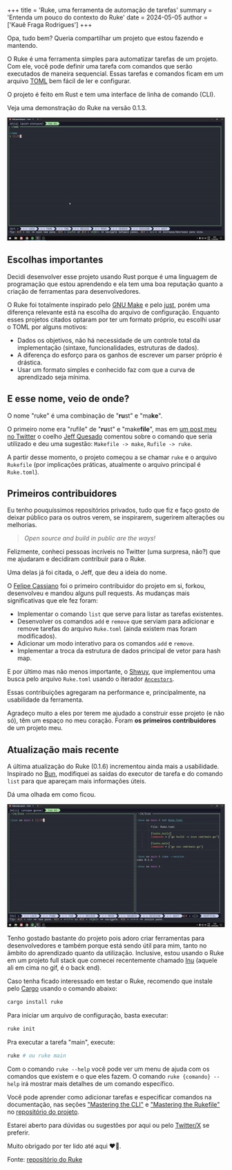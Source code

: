 +++
title = 'Ruke, uma ferramenta de automação de tarefas'
summary = 'Entenda um pouco do contexto do Ruke'
date = 2024-05-05
author = ['Kauê Fraga Rodrigues']
+++

Opa, tudo bem? Queria compartilhar um projeto que estou fazendo e mantendo.

O Ruke é uma ferramenta simples para automatizar tarefas de um projeto. Com ele, você pode definir uma tarefa com comandos que serão executados de maneira sequencial. Essas tarefas e comandos ficam em um arquivo [TOML](https://toml.io/en/) bem fácil de ler e configurar.

O projeto é feito em Rust e tem uma interface de linha de comando (CLI).

Veja uma demonstração do Ruke na versão 0.1.3.

![Demonstração do ruke, mostrando a interface e executando algumas tarefas.](gifs/demo-1.gif)

## Escolhas importantes

Decidi desenvolver esse projeto usando Rust porque é uma linguagem de programação que estou aprendendo e ela tem uma boa reputação quanto a criação de ferramentas para desenvolvedores.

O Ruke foi totalmente inspirado pelo [GNU Make](https://www.gnu.org/software/make/) e pelo [just](https://github.com/casey/just), porém uma diferença relevante está na escolha do arquivo de configuração. Enquanto esses projetos citados optaram por ter um formato próprio, eu escolhi usar o TOML por alguns motivos:

- Dados os objetivos, não há necessidade de um controle total da implementação (sintaxe, funcionalidades, estruturas de dados).
- A diferença do esforço para os ganhos de escrever um parser próprio é drástica.
- Usar um formato simples e conhecido faz com que a curva de aprendizado seja mínima.

## E esse nome, veio de onde?

O nome "ruke" é uma combinação de "**ru**st" e "ma**ke**".

O primeiro nome era "rufile" de "**ru**st" e "make**file**", mas em [um post meu no Twitter](https://twitter.com/rkauefraga/status/1778574809384833043) o coelho [Jeff Quesado](https://twitter.com/JeffQuesado) comentou sobre o comando que seria utilizado e deu uma sugestão: `Makefile -> make`, `Rufile -> ruke`.

A partir desse momento, o projeto começou a se chamar `ruke` e o arquivo `Rukefile` (por implicações práticas, atualmente o arquivo principal é `Ruke.toml`).

## Primeiros contribuidores

Eu tenho pouquíssimos repositórios privados, tudo que fiz e faço gosto de deixar público para os outros verem, se inspirarem, sugerirem alterações ou melhorias.

> _Open source and build in public are the ways!_

Felizmente, conheci pessoas incríveis no Twitter (uma surpresa, não?) que me ajudaram e decidiram contribuir para o Ruke.

Uma delas já foi citada, o Jeff, que deu a ideia do nome.

O [Felipe Cassiano](https://twitter.com/fodasecassiano) foi o primeiro contribuidor do projeto em si, forkou, desenvolveu e mandou alguns pull requests. As mudanças mais significativas que ele fez foram:

- Implementar o comando `list` que serve para listar as tarefas existentes.
- Desenvolver os comandos `add` e `remove` que serviam para adicionar e remove tarefas do arquivo `Ruke.toml` (ainda existem mas foram modificados).
- Adicionar um modo interativo para os comandos `add` e `remove`.
- Implementar a troca da estrutura de dados principal de vetor para hash map.

E por último mas não menos importante, o [Shwuy](https://twitter.com/shwuydev), que implementou uma busca pelo arquivo `Ruke.toml` usando o iterador [`Ancestors`](https://doc.rust-lang.org/std/path/struct.Ancestors.html).

Essas contribuições agregaram na performance e, principalmente, na usabilidade da ferramenta.

Agradeço muito a eles por terem me ajudado a construir esse projeto (e não só), têm um espaço no meu coração. Foram **os primeiros contribuidores** de um projeto meu.

## Atualização mais recente

A última atualização do Ruke (0.1.6) incrementou ainda mais a usabilidade. Inspirado no [Bun](https://bun.sh/), modifiquei as saídas do executor de tarefa e do comando `list` para que apareçam mais informações úteis.

Dá uma olhada em como ficou.

![Demonstração das alterações mais recentes do Ruke, baseadas nas saídas do Bun.](gifs/demo-2.gif)

Tenho gostado bastante do projeto pois adoro criar ferramentas para desenvolvedores e também porque está sendo útil para mim, tanto no âmbito do aprendizado quanto da utilização. Inclusive, estou usando o Ruke em um projeto full stack que comecei recentemente chamado [Inu](https://github.com/kauefraga/inus) (aquele ali em cima no gif, é o back end).

Caso tenha ficado interessado em testar o Ruke, recomendo que instale pelo [Cargo](https://doc.rust-lang.org/cargo/) usando o comando abaixo:

```bash
cargo install ruke
```

Para iniciar um arquivo de configuração, basta executar:

```bash
ruke init
```

Pra executar a tarefa "main", execute:

```bash
ruke # ou ruke main
```

Com o comando `ruke --help` você pode ver um menu de ajuda com os comandos que existem e o que eles fazem. O comando `ruke {comando} --help` irá mostrar mais detalhes de um comando específico.

Você pode aprender como adicionar tarefas e especificar comandos na documentação, nas seções ["Mastering the CLI"](https://github.com/kauefraga/ruke?tab=readme-ov-file#mastering-the-cli) e ["Mastering the Rukefile"](https://github.com/kauefraga/ruke?tab=readme-ov-file#mastering-the-rukefile) no [repositório do projeto](https://github.com/kauefraga/ruke).

Estarei aberto para dúvidas ou sugestões por aqui ou pelo [Twitter/X](https://twitter.com/rkauefraga) se preferir.

Muito obrigado por ter lido até aqui ❤🦀.

Fonte: [repositório do Ruke](https://github.com/kauefraga/ruke)
